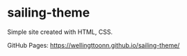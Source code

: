 # sailing-theme
Simple site created with HTML, CSS.

GitHub Pages:
https://wellingttoonn.github.io/sailing-theme/
